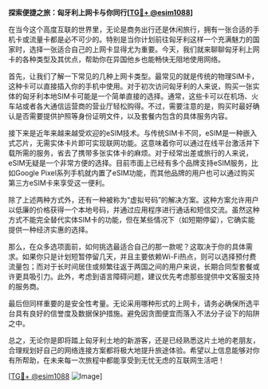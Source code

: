 **探索便捷之旅：匈牙利上网卡与你同行[[TG💪+ @esim1088](https://t.me/s/esim1088)]**

在当今这个高度互联的世界里，无论是商务出行还是休闲旅行，拥有一张合适的手机卡或流量卡都是必不可少的。特别是当你计划前往匈牙利这样一个充满魅力的国家时，选择一张适合自己的上网卡显得尤为重要。今天，我们就来聊聊匈牙利上网卡的各种类型及其优点，帮助你在异国他乡也能畅快无阻地使用网络。

首先，让我们了解一下常见的几种上网卡类型。最常见的就是传统的物理SIM卡，这种卡可以直接插入你的手机中使用。对于初次访问匈牙利的人来说，购买一张实体的匈牙利本地SIM卡可能是一个简单直接的选择。通常，这些卡可以在机场、火车站或者各大通信运营商的营业厅轻松购得。不过，需要注意的是，购买时最好确认是否需要提供护照等身份证明文件，以及套餐内包含的具体服务内容。

接下来是近年来越来越受欢迎的eSIM技术。与传统SIM卡不同，eSIM是一种嵌入式芯片，无需实体卡片即可实现联网功能。这意味着你可以通过在线平台激活并下载所需的服务，省去了携带多张实体卡的麻烦。对于经常出差或旅行的人来说，eSIM无疑是一个非常方便的选择。目前市面上已经有多个品牌支持eSIM服务，比如Google Pixel系列手机就内置了eSIM功能，而其他品牌的用户也可以通过购买第三方eSIM卡来享受这一便利。

除了上述两种方式外，还有一种被称为“虚拟号码”的解决方案。这种方案允许用户以低廉的价格获得一个本地号码，并通过应用程序进行通话和短信交流。虽然这种方式不能完全替代实体SIM卡的功能，但在某些情况下（如短期停留），它确实能提供一种经济实惠的选择。

那么，在众多选项面前，如何挑选最适合自己的那一款呢？这取决于你的具体需求。如果你只是计划短暂停留几天，并且主要依赖Wi-Fi热点，则可以选择预付费流量包；而对于长时间居住或频繁往返于两国之间的用户来说，长期合同型套餐或许更具吸引力。此外，考虑到语言障碍问题，建议优先考虑那些提供中文客服支持的服务商。

最后但同样重要的是安全性考量。无论采用哪种形式的上网卡，请务必确保所选平台具有良好的信誉度及数据保护措施。避免因贪图便宜而落入不法分子设下的陷阱之中。

总之，无论你是即将踏上匈牙利土地的新游客，还是已经熟悉这片土地的老朋友，合理规划好自己的网络连接方案都将极大地提升旅途体验。希望以上信息能够对你有所帮助，在未来每一次旅程中都能享受到无忧无虑的互联网生活吧！

[[TG💪+ @esim1088](https://t.me/s/esim1088) ![Image](https://i.postimg.cc/4NQfJmqS/Snipaste-2025-05-13-00-14-12.png)]